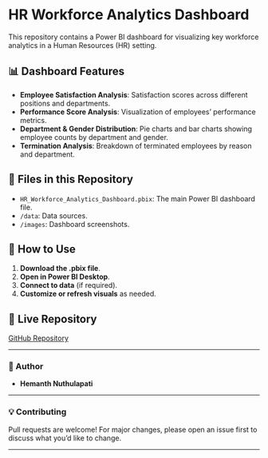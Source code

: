 # HR Workforce Analytics Dashboard

This repository contains a Power BI dashboard for visualizing key workforce analytics in a Human Resources (HR) setting.

## 📊 Dashboard Features

- **Employee Satisfaction Analysis**: Satisfaction scores across different positions and departments.
- **Performance Score Analysis**: Visualization of employees’ performance metrics.
- **Department & Gender Distribution**: Pie charts and bar charts showing employee counts by department and gender.
- **Termination Analysis**: Breakdown of terminated employees by reason and department.

## 📁 Files in this Repository

- `HR_Workforce_Analytics_Dashboard.pbix`: The main Power BI dashboard file.
- `/data`: Data sources.
- `/images`: Dashboard screenshots.

## 🚀 How to Use

1. **Download the .pbix file**.
2. **Open in Power BI Desktop**.
3. **Connect to data** (if required).
4. **Customize or refresh visuals** as needed.

## 🔗 Live Repository

[GitHub Repository](https://github.com/Hemanth-Nuthulapati/HR-Workforce-Analytics-Dashboard)

---

### 👤 Author

- **Hemanth Nuthulapati**

---

### 💡 Contributing

Pull requests are welcome! For major changes, please open an issue first to discuss what you’d like to change.

---
